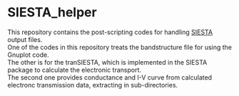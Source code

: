 # SIESTA_helper
This repository contains the post-scripting codes for handling [SIESTA](https://siesta-project.org/siesta/index.html) output files.  
One of the codes in this repository treats the bandstructure file for using the Gnuplot code.  
The other is for the tranSIESTA, which is implemented in the SIESTA package to calculate the electronic transport.  
The second one provides conductance and I-V curve from calculated electronc transmission data, extracting in sub-directories.  
